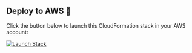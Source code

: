 ## Deploy to AWS 🚀

Click the button below to launch this CloudFormation stack in your AWS account:

[![Launch Stack](https://raw.githubusercontent.com/awslabs/aws-icons-for-architecture/main/Architecture-Service-Cards/Res_Management-CloudFormation_light-bg.svg)](https://console.aws.amazon.com/cloudformation/home?#/stacks/create/template?templateURL=https://igor-prosimo.s3.eu-west-1.amazonaws.com/infoblox-iam-role.yaml)
